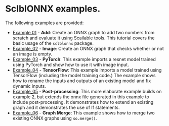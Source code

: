 # SclblONNX examples.

The following examples are provided:

* [Example 01](example_01.py) - **Add**: 
  Create an ONNX graph to add two numbers from scratch and evaluate it using Scailable tools.
  This tutorial covers the basic usage of the `sclblonnx` package.
* [Example_02](example_02.py) - **Image**:
  Create an ONNX graph that checks whether or not an image is empty. 
* [Example_03](example_03.py) - **PyTorch**:
  This example imports a resnet model trained using PyTorch and show how to use it with image input.
* [Example_04](example_04.py) - **TensorFlow**:
  This example imports a model trained using TensorFlow (including the model training code.)
  The example shows how to rename the inputs and outputs of an existing model and fix dynamic inputs.
* [Example_05](example_05.py) - **Post-processing**:
  This more elaborate example builds on example 2, but extends the onnx file generated in this example
  to include post-processing. It demonstrates how to extend an existing graph and it demonstrates the use
  of If statements.
* [Example_06](example_06.py) - **Graph Merge**:
  This example shows how to merge two existing ONNX graphs using `so.merge()`.